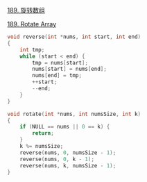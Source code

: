 [189. 旋转数组](https://leetcode-cn.com/problems/rotate-array/)

[189. Rotate Array](https://leetcode.com/problems/rotate-array/)


```c++
void reverse(int *nums, int start, int end)
{
	int tmp;
	while (start < end) {
		tmp = nums[start];
		nums[start] = nums[end];
		nums[end] = tmp;
		++start;
		--end;
	}
}

void rotate(int *nums, int numsSize, int k)
{
	if (NULL == nums || 0 == k) {
		return;
	}
	k %= numsSize;
	reverse(nums, 0, numsSize - 1);
	reverse(nums, 0, k - 1);
	reverse(nums, k, numsSize - 1);
}
```
